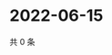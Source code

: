 # 2022-06-15

共 0 条

<!-- BEGIN WEIBO -->
<!-- 最后更新时间 Wed Jun 15 2022 19:14:01 GMT+0800 (China Standard Time) -->

<!-- END WEIBO -->
